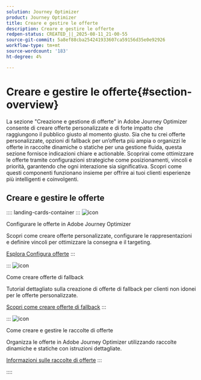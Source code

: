 ```yaml
---
solution: Journey Optimizer
product: Journey Optimizer
title: Creare e gestire le offerte
description: Creare e gestire le offerte
redpen-status: CREATED_||_2025-08-11_21-00-55
source-git-commit: 5a8ef88cba254241933607ca59156d35e0e92926
workflow-type: tm+mt
source-wordcount: '183'
ht-degree: 4%

---
```



# Creare e gestire le offerte{#section-overview}

La sezione &quot;Creazione e gestione di offerte&quot; in Adobe Journey Optimizer consente di creare offerte personalizzate e di forte impatto che raggiungono il pubblico giusto al momento giusto. Sia che tu crei offerte personalizzate, opzioni di fallback per un’offerta più ampia o organizzi le offerte in raccolte dinamiche o statiche per una gestione fluida, questa sezione fornisce indicazioni chiare e actionable. Scoprirai come ottimizzare le offerte tramite configurazioni strategiche come posizionamenti, vincoli e priorità, garantendo che ogni interazione sia significativa. Scopri come questi componenti funzionano insieme per offrire ai tuoi clienti esperienze più intelligenti e coinvolgenti.

## Creare e gestire le offerte

:::: landing-cards-container
:::
![icon](https://cdn.experienceleague.adobe.com/icons/gear.svg?lang=it)

Configurare le offerte in Adobe Journey Optimizer

Scopri come creare offerte personalizzate, configurare le rappresentazioni e definire vincoli per ottimizzare la consegna e il targeting.

[Esplora Configura offerte](configure-offers-landing-page.md)
:::

:::
![icon](https://cdn.experienceleague.adobe.com/icons/circle-play.svg?lang=it)

Come creare offerte di fallback

Tutorial dettagliato sulla creazione di offerte di fallback per clienti non idonei per le offerte personalizzate.

[Scopri come creare offerte di fallback](../using/offers/offer-library/creating-fallback-offers.md)
:::

:::
![icon](https://cdn.experienceleague.adobe.com/icons/list-check.svg?lang=it)

Come creare e gestire le raccolte di offerte

Organizza le offerte in Adobe Journey Optimizer utilizzando raccolte dinamiche e statiche con istruzioni dettagliate.

[Informazioni sulle raccolte di offerte](../using/offers/offer-library/creating-collections.md)
:::

::::

